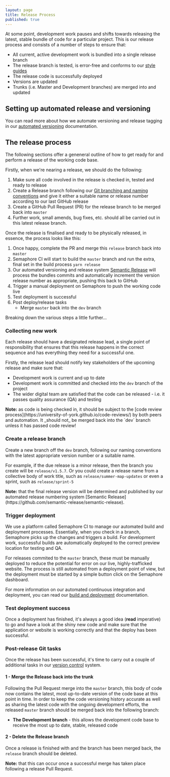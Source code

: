 ```yaml
---
layout: page
title: Release Process
published: true
---
```


At some point, development work pauses and shifts towards releasing the latest, stable bundle of code for a particular project. This is our release process and consists of a number of steps to ensure that:

- All current, active development work is bundled into a single release branch
- The release branch is tested, is error-free and conforms to our [style guides](https://university-of-york.github.io/style-guide/)
- The release code is successfully deployed
- Versions are updated
- Trunks (i.e. Master and Development branches) are merged into and updated

## Setting up automated release and versioning

You can read more about how we automate versioning and release tagging in our [automated versioning](https://university-of-york.github.io/guides/automated-versioning/) documentation.


## The release process

The following sections offer a geneneral outline of how to get ready for and perform a release of the working code base.

Firstly, when we're nearing a release, we should do the following:

1. Make sure all code involved in the release is checked in, tested and ready to release
2. Create a Release branch following our [Git branching and naming conventions](https://university-of-york.github.io/version-control/) and give it either a suitable name or release number according to our last GitHub release
3. Create a GitHub Pull Request (PR) for the release branch to be merged back into `master`
4. Further work, small amends, bug fixes, etc. should all be carried out in this latest release branch.

Once the release is finalised and ready to be physically released, in essence, the process looks like this:

1. Once happy, complete the PR and merge this `release` branch back into `master`
2. Semaphore CI will start to build the `master` branch and run the extra, final set in the build process `yarn release`
3. Our automated versioning and release system [Semantic Release](https://github.com/semantic-release/semantic-release) will process the bundles commits and automatically increment the version release number as appropriate, pushing this back to GitHub
4. Trigger a manual deployment on Semaphore to push the working code live
5. Test deployment is successful
6. Post deploy/release tasks
	- Merge `master` back into the `dev` branch

Breaking down the various steps a little further...

### Collecting new work

Each release should have a designated release lead, a single point of responsibility that ensures that this release happens in the correct sequence and has everything they need for a successful one.

Firstly, the release lead should notify key stakeholders of the upcoming release and make sure that:

- Development work is current and up to date
- Development work is committed and checked into the `dev` branch of the project
- The wider digital team are satisfied that the code can be released - i.e. it passes quality assurance (QA) and testing

<div class="c-alert c-alert--info" role="alert">
  <div class="c-alert__content">
    <strong>Note:</strong> as code is being checked in, it should be subject to the [code review process](https://university-of-york.github.io/code-reviews/) by both peers and automation. It _should not_ be merged back into the `dev` branch unless it has passed code review!
  </div>
</div>


### Create a release branch

Create a new branch off the `dev` branch, following our naming conventions with the latest appropriate version number or a suitable name. 

For example, if the due release is a minor release, then the branch you create will be `release/v1.5.7`. Or you could create a release name from a collective body of work title, such as `release/summer-map-updates` or even a sprint, such as `release/sprint-5`

<div class="c-alert c-alert--info" role="alert">
  <div class="c-alert__content">
    <strong>Note:</strong> that the final release version will be determined and published by our automated release numbering system [Semantic Release](https://github.com/semantic-release/semantic-release).
  </div>
</div>


### Trigger deployment

We use a platform called Semaphore CI to manage our automated build and deployment processes. Essentially, when you check in a branch, Semaphore picks up the changes and triggers a build. For development work, successful builds are automatically deployed to the correct preview location for testing and QA.

For releases commited to the `master` branch, these must be manually deployed to reduce the potential for error on our live, highly-trafficked website. The process is still automated from a deployment point of view, but the deployment must be started by a simple button click on the Semaphore dashboard.

For more information on our automated continuous integration and deployment, you can read our [build and deployment](https://university-of-york.github.io/guides/build-deployment/) documentation.


### Test deployment success

Once a deployment has finished, it's always a good idea (**read** imperative) to go and have a look at the shiny new code and make sure that the application or website is working correctly and that the deploy has been successful.

### Post-release Git tasks

Once the release has been successful, it's time to carry out a couple of additional tasks in our [version control](https://university-of-york.github.io/version-control/) system.

#### 1 - Merge the Release back into the trunk

Following the Pull Request merge into the `master` branch, this body of code now contains the latest, most up-to-date version of the code base at this point in time. In order to keep the code versioning history accurate as well as sharing the latest code with the ongoing development efforts, the released `master` branch should be merged back into the following branch:

- **The Development branch** - this allows the development code base to receive the most up to date, stable, released code 

#### 2 - Delete the Release branch

Once a release is finished with and the branch has been merged back, the `release` branch should be deleted.

<div class="c-alert c-alert--info" role="alert">
  <div class="c-alert__content">
    <strong>Note:</strong> that this can occur once a successful merge has taken place following a release Pull Request.
  </div>
</div>
